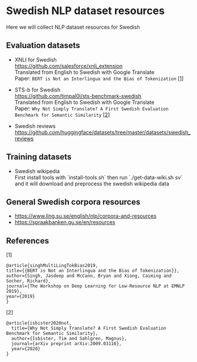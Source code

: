# Swedish NLP dataset resources
Here we will collect NLP dataset resources for Swedish

## Evaluation datasets

* XNLI for Swedish  
https://github.com/salesforce/xnli_extension  
Translated from English to Swedish with Google Translate  
Paper: `BERT is Not an Interlingua and the Bias of Tokenization` [[1]](#1)

* STS-b for Swedish  
https://github.com/timpal0l/sts-benchmark-swedish  
Translated from English to Swedish with Google Translate  
Paper: `Why Not Simply Translate? A First Swedish Evaluation Benchmark for Semantic Similarity` [[2]](#2) 

* Swedish reviews  
https://github.com/huggingface/datasets/tree/master/datasets/swedish_reviews

## Training datasets

* Swedish wikipedia  
First install tools with ´install-tools.sh´ then run ´./get-data-wiki.sh sv´ and it will download and preprocess the swedish wikipedia data

## General Swedish corpora resources

* https://www.ling.su.se/english/nlp/corpora-and-resources
* https://spraakbanken.gu.se/en/resources

## References
<a id="1">[1]</a>  
```
@article{singhMultiLingTokBias2019,
title={{BERT is Not an Interlingua and the Bias of Tokenization}},
author={Singh, Jasdeep and McCann, Bryan and Xiong, Caiming and Socher, Richard},
journal={The Workshop on Deep Learning for Low-Resource NLP at EMNLP 2019},
year={2019}
}
```

<a id="2">[2]</a>
```
@article{isbister2020not,
  title={Why Not Simply Translate? A First Swedish Evaluation Benchmark for Semantic Similarity},
  author={Isbister, Tim and Sahlgren, Magnus},
  journal={arXiv preprint arXiv:2009.03116},
  year={2020}
}
```
